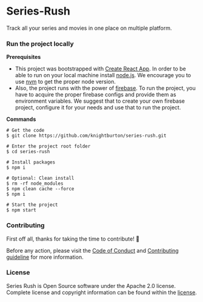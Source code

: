 # Series-Rush

Track all your series and movies in one place on multiple platform.

### Run the project locally

**Prerequisites**
* This project was bootstrapped with [Create React App](https://github.com/facebook/create-react-app).
In order to be able to run on your local machine install [node.js](https://nodejs.org). We encourage you to use [nvm](https://github.com/nvm-sh/nvm) to get the proper node version.
* Also, the project runs with the power of [firebase](https://firebase.google.com/). To run the project, you have to acquire the proper firebase configs and provide them as environment variables. We suggest that to create your own firebase project, configure it for your needs and use that to run the project.

**Commands**
```
# Get the code
$ git clone https://github.com/knightburton/series-rush.git

# Enter the project root folder
$ cd series-rush

# Install packages
$ npm i

# Optional: Clean install
$ rm -rf node_modules
$ npm clean cache --force
$ npm i

# Start the project
$ npm start
```

### Contributing

First off all, thanks for taking the time to contribute! :muscle:

Before any action, please visit the [Code of Conduct](https://github.com/knightburton/series-rush/blob/master/CODE_OF_CONDUCT.md) and [Contributing guideline](https://github.com/knightburton/series-rush/blob/master/CONTRIBUTING.md) for more information.

### License

Series Rush is Open Source software under the Apache 2.0 license. Complete license and copyright information can be found within the [license](https://github.com/knightburton/series-rush/blob/master/LICENSE).
